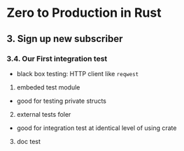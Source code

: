 # Zero to Production in Rust

## 3. Sign up new subscriber

### 3.4. Our First integration test

- black box testing: HTTP client like `reqwest`

1. embeded test module

- good for testing private structs

2. external tests foler

- good for integration test at identical level of using crate

3. doc test
